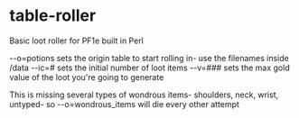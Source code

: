# table-roller
Basic loot roller for PF1e built in Perl

--o=potions sets the origin table to start rolling in- use the filenames inside /data
--ic=# sets the initial number of loot items
--v=### sets the max gold value of the loot you're going to generate

This is missing several types of wondrous items- shoulders, neck, wrist, untyped- so --o=wondrous_items will die every other attempt
